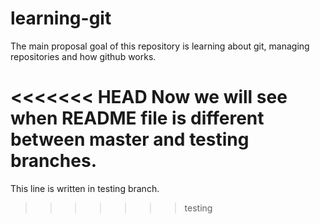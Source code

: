 # learning-git
The main proposal goal of this repository is learning about git, managing repositories and how github works.

<<<<<<< HEAD
Now we will see when README file is different between master and testing branches.
=======
This line is written in testing branch.
>>>>>>> testing
